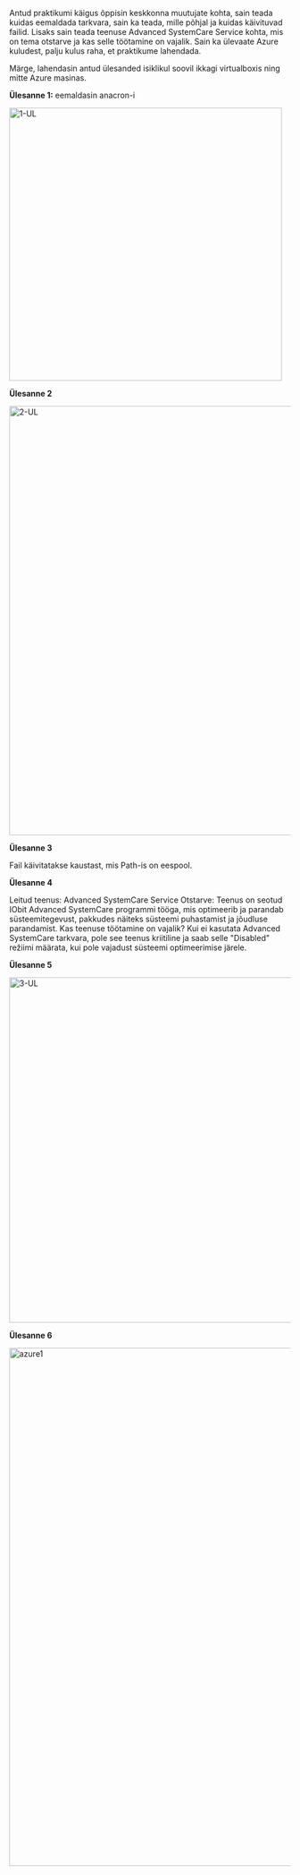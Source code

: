 Antud praktikumi käigus õppisin keskkonna muutujate kohta, sain teada kuidas eemaldada tarkvara, sain ka teada, mille põhjal ja kuidas käivituvad failid.
Lisaks sain teada teenuse Advanced SystemCare Service kohta, mis on tema otstarve ja kas selle töötamine on vajalik. Sain ka ülevaate Azure kuludest, palju kulus raha, et praktikume lahendada.

Märge, lahendasin antud ülesanded isiklikul soovil ikkagi virtualboxis ning mitte Azure masinas.

**Ülesanne 1:**
eemaldasin anacron-i

<img width="488" alt="1-UL" src="https://github.com/user-attachments/assets/e82a58d0-c678-49c9-97bc-46db0cc2f512" />

**Ülesanne 2**

<img width="767" alt="2-UL" src="https://github.com/user-attachments/assets/5730618d-aed7-4cb0-a90e-0e4f6af42bb4" />

**Ülesanne 3**

Fail käivitatakse kaustast, mis Path-is on eespool.

**Ülesanne 4**

Leitud teenus: Advanced SystemCare Service
Otstarve:
Teenus on seotud IObit Advanced SystemCare programmi tööga, mis optimeerib ja parandab süsteemitegevust, pakkudes näiteks süsteemi puhastamist ja jõudluse parandamist.
Kas teenuse töötamine on vajalik?
Kui ei kasutata Advanced SystemCare tarkvara, pole see teenus kriitiline ja saab selle "Disabled" režiimi määrata, kui pole vajadust süsteemi optimeerimise järele.

**Ülesanne 5**

<img width="617" alt="3-UL" src="https://github.com/user-attachments/assets/78e942cf-9b43-4591-a675-297d2cf6ec73" />


**Ülesanne 6**

<img width="926" alt="azure1" src="https://github.com/user-attachments/assets/da83c861-1a3b-4e6d-92dc-d956464e9ff4" />

